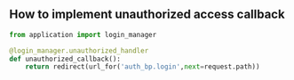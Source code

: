 ## How to implement unauthorized access callback

```python
from application import login_manager

@login_manager.unauthorized_handler
def unauthorized_callback():
    return redirect(url_for('auth_bp.login',next=request.path))
```